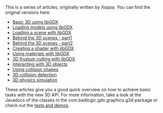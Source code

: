 This is a series of articles, originally written by Xoppa. You can find the original versions here:

  * [Basic 3D using libGDX](https://xoppa.github.io/blog/basic-3d-using-libgdx/)
  * [Loading models using libGDX](https://xoppa.github.io/blog/loading-models-using-libgdx/)
  * [Loading a scene with libGDX](https://xoppa.github.io/blog/loading-a-scene-with-libgdx/)
  * [Behind the 3D scenes - part1](https://xoppa.github.io/blog/behind-the-3d-scenes-part1/)
  * [Behind the 3D scenes - part2](https://xoppa.github.io/blog/behind-the-3d-scenes-part2/)
  * [Creating a shader with libGDX](https://xoppa.github.io/blog/creating-a-shader-with-libgdx/)
  * [Using materials with libGDX](https://xoppa.github.io/blog/using-materials-with-libgdx/)
  * [3D frustum culling with libGDX](https://xoppa.github.io/blog/3d-frustum-culling-with-libgdx/)
  * [Interacting with 3D objects](https://xoppa.github.io/blog/interacting-with-3d-objects/)
  * [Using collision shapes](https://xoppa.github.io/blog/using-collision-shapes/)
  * [3D collision detection](https://xoppa.github.io/blog/using-the-libgdx-3d-physics-bullet-wrapper-part1/)
  * [3D physics simulation](https://xoppa.github.io/blog/using-the-libgdx-3d-physics-bullet-wrapper-part2/)

These articles give you a good quick overview on how to achieve basic tasks with the new 3D API. For more information, take a look at the Javadocs of the classes in the com.badlogic.gdx.graphics.g3d package or check out the [tests and demos](running-demos-&-tests).